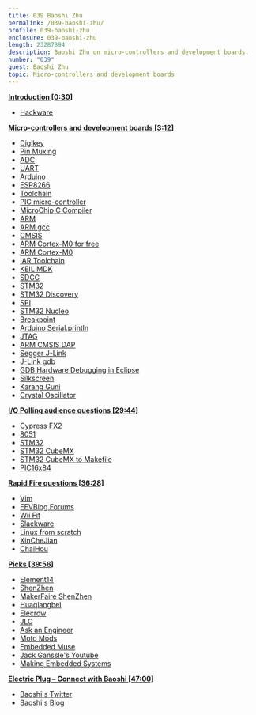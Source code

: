 ```yaml
---
title: 039 Baoshi Zhu
permalink: /039-baoshi-zhu/
profile: 039-baoshi-zhu
enclosure: 039-baoshi-zhu
length: 23287894
description: Baoshi Zhu on micro-controllers and development boards.
number: "039"
guest: Baoshi Zhu
topic: Micro-controllers and development boards
---
```


**[Introduction [0:30]](#t=0:30)**

- [Hackware](https://www.meetup.com/hackware)

**[Micro-controllers and development boards [3:12]](#t=3:12)**

- [Digikey](https://www.digikey.com/)
- [Pin Muxing](https://en.wikipedia.org/wiki/Multiplexer)
- [ADC](https://en.wikipedia.org/wiki/Analog-to-digital_converter)
- [UART](https://en.wikipedia.org/wiki/Universal_asynchronous_receiver/transmitter)
- [Arduino](http://arduino.org)
- [ESP8266](https://espressif.com/en/products/hardware/esp8266ex/overview)
- [Toolchain](https://en.wikipedia.org/wiki/Toolchain)
- [PIC micro-controller](https://www.microchip.com/design-centers/microcontrollers)
- [MicroChip C Compiler](https://www.microchip.com/mplab/compilers)
- [ARM](http://arm.com/)
- [ARM gcc](https://launchpad.net/gcc-arm-embedded)
- [CMSIS](https://github.com/ARM-software/CMSIS_5/)
- [ARM Cortex-M0 for free](https://www.arm.com/about/newsroom/arm-offers-free-access-to-cortex-m0-processor-ip-to-streamline-embedded-soc-design.php)
- [ARM Cortex-M0](https://www.arm.com/products/processors/cortex-m/cortex-m0.php)
- [IAR Toolchain](https://www.iar.com/iar-embedded-workbench/)
- [KEIL MDK](http://www2.keil.com/mdk5)
- [SDCC](http://sdcc.sourceforge.net/)
- [STM32](http://www.st.com/content/st_com/en/products/microcontrollers/stm32-32-bit-arm-cortex-mcus.html)
- [STM32 Discovery](http://www.st.com/en/evaluation-tools/stm32-mcu-discovery-kits.html?querycriteria=productId=LN1848)
- [SPI](https://en.wikipedia.org/wiki/Serial_Peripheral_Interface_Bus)
- [STM32 Nucleo](http://www.st.com/en/evaluation-tools/stm32-mcu-nucleo.html)
- [Breakpoint](https://en.wikipedia.org/wiki/Breakpoint)
- [Arduino Serial.println](https://www.arduino.cc/en/Serial/Println)
- [JTAG](https://www.xjtag.com/about-jtag/what-is-jtag/)
- [ARM CMSIS DAP](http://www.keil.com/support/man/docs/dapdebug/dapdebug_introduction.htm)
- [Segger J-Link](https://www.segger.com/jlink-debug-probes.html)
- [J-Link gdb](https://www.segger.com/jlink-gdb-server.html)
- [GDB Hardware Debugging in Eclipse](http://stm32discovery.nano-age.co.uk/open-source-development-with-the-stm32-discovery/getting-hardware-debuging-working-with-eclipse-and-code-sourcey)
- [Silkscreen](http://www.omnicircuitboards.com/blog/bid/312861/Understanding-PCB-Manufacturing-Silk-Screening)
- [Karang Guni](https://en.wikipedia.org/wiki/Karung_guni)
- [Crystal Oscillator](https://en.wikipedia.org/wiki/Crystal_oscillator)

**[I/O Polling audience questions [29:44]](#t=29:44)**

- [Cypress FX2](http://www.cypress.com/products/ez-usb-fx2lp)
- [8051](https://en.wikipedia.org/wiki/Intel_MCS-51)
- [STM32](http://www.st.com/content/st_com/en/products/microcontrollers/stm32-32-bit-arm-cortex-mcus.html)
- [STM32 CubeMX](http://www.st.com/en/development-tools/stm32cubemx.html)
- [STM32 CubeMX to Makefile](https://github.com/baoshi/CubeMX2Makefile)
- [PIC16x84](https://en.wikipedia.org/wiki/PIC16x84)


**[Rapid Fire questions  [36:28]](#t=36:28)**

- [Vim](http://www.vim.org/)
- [EEVBlog Forums](http://www.eevblog.com/forum/)
- [Wii Fit](http://wiifit.com/)
- [Slackware](http://www.slackware.com/)
- [Linux from scratch](http://linuxfromscratch.org/)
- [XinCheJian](https://xinchejian.com/)
- [ChaiHou](https://wiki.hackerspaces.org/Chaihuo)

**[Picks [39:56]](#t=39:56)**

- [Element14](http://sg.element14.com/)
- [ShenZhen](https://en.wikipedia.org/wiki/Shenzhen)
- [MakerFaire ShenZhen](http://www.makerfaireshenzhen.com/)
- [Huaqiangbei](https://en.wikipedia.org/wiki/Huaqiangbei)
- [Elecrow](http://www.elecrow.com/)
- [JLC](http://www.sz-jlc.com/)
- [Ask an Engineer](http://adafruit.com/ask)
- [Moto Mods](https://developer.motorola.com/products/mdk)
- [Embedded Muse](http://www.ganssle.com/tem-subunsub.html)
- [Jack Ganssle's Youtube](https://www.youtube.com/channel/UC067MO4ZVsbA8QDJG0qCTJQ/videos)
- [Making Embedded Systems](http://shop.oreilly.com/product/0636920017776.do)


**[Electric Plug  – Connect with Baoshi [47:00]](#t=47:00)**

- [Baoshi's Twitter](http://twitter.com/ba0sh1)
- [Baoshi's Blog](http://www.ba0sh1.com/)
